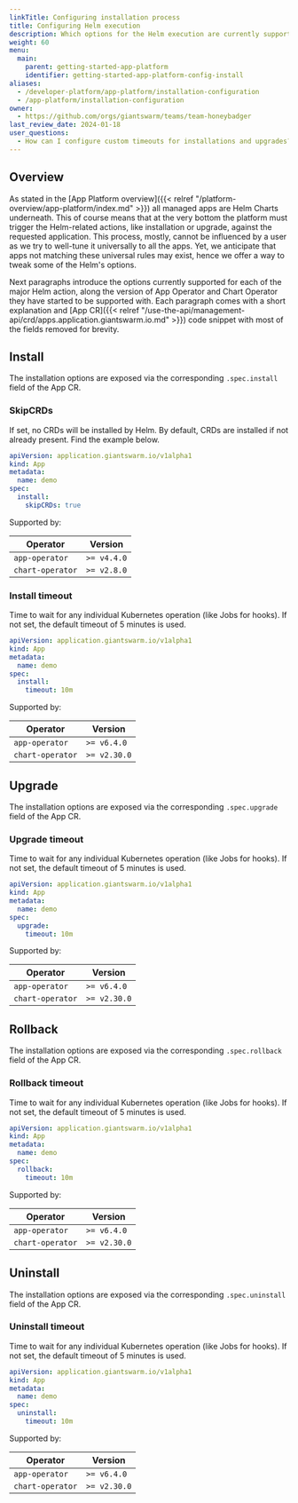 ```yaml
---
linkTitle: Configuring installation process
title: Configuring Helm execution
description: Which options for the Helm execution are currently supported by the App Platform.
weight: 60
menu:
  main:
    parent: getting-started-app-platform
    identifier: getting-started-app-platform-config-install
aliases:
  - /developer-platform/app-platform/installation-configuration
  - /app-platform/installation-configuration
owner:
  - https://github.com/orgs/giantswarm/teams/team-honeybadger
last_review_date: 2024-01-18
user_questions:
  - How can I configure custom timeouts for installations and upgrades?
---
```


## Overview

As stated in the [App Platform overview]({{< relref "/platform-overview/app-platform/index.md" >}}) all managed apps are
Helm Charts underneath. This of course means that at the very bottom the platform must trigger the Helm-related
actions, like installation or upgrade, against the requested application. This process, mostly, cannot be
influenced by a user as we try to well-tune it universally to all the apps. Yet, we anticipate that apps not
matching these universal rules may exist, hence we offer a way to tweak some of the Helm's options.

Next paragraphs introduce the options currently supported for each of the major Helm action, along the version of
App Operator and Chart Operator they have started to be supported with. Each paragraph comes with a short
explanation and [App CR]({{< relref "/use-the-api/management-api/crd/apps.application.giantswarm.io.md" >}}) code snippet with most of the fields removed for brevity.

## Install

The installation options are exposed via the corresponding `.spec.install` field of the App CR.

### SkipCRDs

If set, no CRDs will be installed by Helm. By default, CRDs are installed if not already present. Find the
example below.

```yaml
apiVersion: application.giantswarm.io/v1alpha1
kind: App
metadata:
  name: demo
spec:
  install:
    skipCRDs: true
```

Supported by:

| Operator         | Version  |
| ---------------- | -------- |
| `app-operator`   | `>= v4.4.0` |
| `chart-operator` | `>= v2.8.0` |

### Install timeout

Time to wait for any individual Kubernetes operation (like Jobs for hooks). If not set, the default timeout of
5 minutes is used.

```yaml
apiVersion: application.giantswarm.io/v1alpha1
kind: App
metadata:
  name: demo
spec:
  install:
    timeout: 10m
```

Supported by:

| Operator         | Version   |
| ---------------- | --------- |
| `app-operator`   | `>= v6.4.0`  |
| `chart-operator` | `>= v2.30.0` |

## Upgrade

The installation options are exposed via the corresponding `.spec.upgrade` field of the App CR.

### Upgrade timeout

Time to wait for any individual Kubernetes operation (like Jobs for hooks). If not set, the default timeout of
5 minutes is used.

```yaml
apiVersion: application.giantswarm.io/v1alpha1
kind: App
metadata:
  name: demo
spec:
  upgrade:
    timeout: 10m
```

Supported by:

| Operator         | Version   |
| ---------------- | --------- |
| `app-operator`   | `>= v6.4.0`  |
| `chart-operator` | `>= v2.30.0` |

## Rollback

The installation options are exposed via the corresponding `.spec.rollback` field of the App CR.

### Rollback timeout

Time to wait for any individual Kubernetes operation (like Jobs for hooks). If not set, the default timeout of
5 minutes is used.

```yaml
apiVersion: application.giantswarm.io/v1alpha1
kind: App
metadata:
  name: demo
spec:
  rollback:
    timeout: 10m
```

Supported by:

| Operator         | Version   |
| ---------------- | --------- |
| `app-operator`   | `>= v6.4.0`  |
| `chart-operator` | `>= v2.30.0` |

## Uninstall

The installation options are exposed via the corresponding `.spec.uninstall` field of the App CR.

### Uninstall timeout

Time to wait for any individual Kubernetes operation (like Jobs for hooks). If not set, the default timeout of
5 minutes is used.

```yaml
apiVersion: application.giantswarm.io/v1alpha1
kind: App
metadata:
  name: demo
spec:
  uninstall:
    timeout: 10m
```

Supported by:

| Operator         | Version   |
| ---------------- | --------- |
| `app-operator`   | `>= v6.4.0`  |
| `chart-operator` | `>= v2.30.0` |
